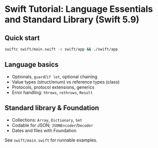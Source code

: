 # Swift Tutorial: Language Essentials and Standard Library (Swift 5.9)

## Quick start

```bash
swiftc swift/main.swift -o swift/app && ./swift/app
```

## Language basics

- Optionals, `guard`/`if let`, optional chaining
- Value types (struct/enum) vs reference types (class)
- Protocols, protocol extensions, generics
- Error handling: `throws`, `rethrows`, `Result`

## Standard library & Foundation

- Collections: `Array`, `Dictionary`, `Set`
- Codable for JSON; `JSONEncoder`/`Decoder`
- Dates and files with Foundation

See `swift/main.swift` for runnable examples.